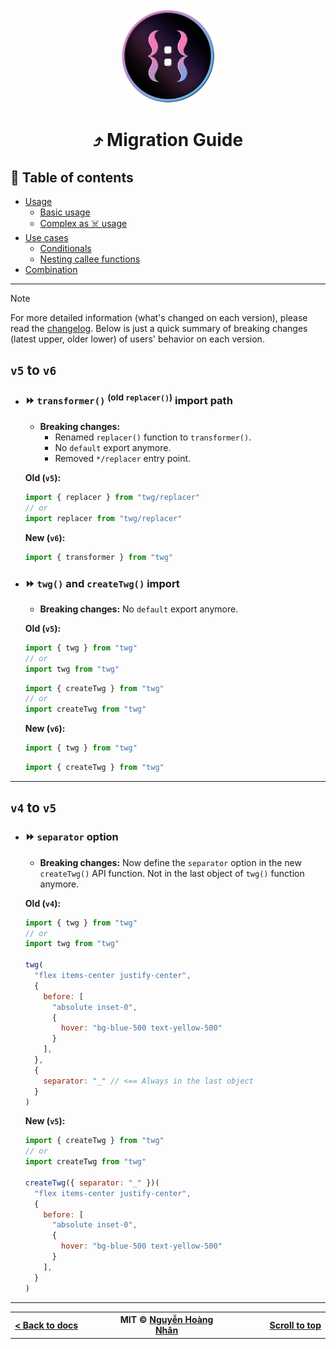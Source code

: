 <div align="center">
  <img src="../public/twg_logo.webp" alt="twg logo" width="150px" height="150px">
</div>

<h1 align="center">⤴️ Migration Guide</h1>

## 📌 Table of contents

- [Usage](#-usage)
  - [Basic usage](#-basic-usage)
  - [Complex as ☠️ usage](#-complex-as-%EF%B8%8F-usage)
- [Use cases](#-use-cases)
  - [Conditionals](#-conditionals)
  - [Nesting callee functions](#-nesting-callee-functions)
- [Combination](#-combination)

---

> [!NOTE]
> For more detailed information (what's changed on each version), please read the [changelog](../CHANGELOG.md). Below is just a quick summary of breaking changes (latest upper, older lower) of users' behavior on each version.

## `v5` to `v6`

- ### ⏩ `transformer()` <sup>(old `replacer()`)</sup> import path

  - **Breaking changes:**
    - Renamed `replacer()` function to `transformer()`.
    - No `default` export anymore.
    - Removed `*/replacer` entry point.

  **Old (`v5`):**

  ```js
  import { replacer } from "twg/replacer"
  // or
  import replacer from "twg/replacer"
  ```

  **New (`v6`):**

  ```js
  import { transformer } from "twg"
  ```

- ### ⏩ `twg()` and `createTwg()` import

  - **Breaking changes:** No `default` export anymore.

  **Old (`v5`):**

  ```js
  import { twg } from "twg"
  // or
  import twg from "twg"
  ```

  ```js
  import { createTwg } from "twg"
  // or
  import createTwg from "twg"
  ```

  **New (`v6`):**

  ```js
  import { twg } from "twg"
  ```

  ```js
  import { createTwg } from "twg"
  ```

---

## `v4` to `v5`

- ### ⏩ `separator` option

  - **Breaking changes:** Now define the `separator` option in the new `createTwg()` API function. Not in the last object of `twg()` function anymore.

  **Old (`v4`):**

  ```js
  import { twg } from "twg"
  // or
  import twg from "twg"

  twg(
    "flex items-center justify-center",
    {
      before: [
        "absolute inset-0",
        {
          hover: "bg-blue-500 text-yellow-500"
        }
      ],
    },
    {
      separator: "_" // <== Always in the last object
    }
  )
  ```

  **New (`v5`):**

  ```js
  import { createTwg } from "twg"
  // or
  import createTwg from "twg"

  createTwg({ separator: "_" })(
    "flex items-center justify-center",
    {
      before: [
        "absolute inset-0",
        {
          hover: "bg-blue-500 text-yellow-500"
        }
      ],
    }
  )
  ```

---

<div align="center" width="100%">
  <table>
    <tr>
      <th width="500px">
        <div align="start">
          <a href="../docs/README.md">< Back to docs</a>
        </div>
      </th>
      <th width="500px">
        <div align="center">
          MIT © <a href="https://github.com/hoangnhan2ka3">Nguyễn Hoàng Nhân</a>
        </div>
      </th>
      <th width="500px">
        <div align="end">
          <a href="#-migration-guide">Scroll to top</a>
        </div>
      </th>
    </tr>
  </table>
</div>
